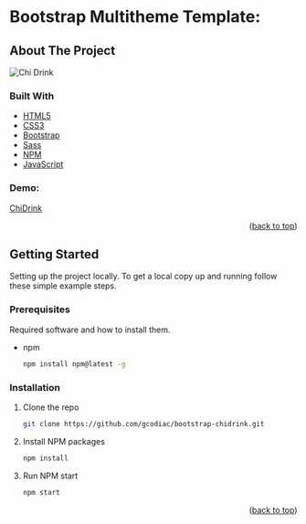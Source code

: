 # Bootstrap Multitheme Template:

<div id="top"></div>

<!-- ABOUT THE PROJECT -->

## About The Project

![Chi Drink](https://user-images.githubusercontent.com/42435299/161439443-385fe3fc-3b9e-4dbd-a38d-30f144939923.png)

### Built With

- [HTML5](https://google.com/)
- [CSS3](https://google.com/)
- [Bootstrap](https://getbootstrap.com/)
- [Sass](https://sass-lang.com/)
- [NPM](https://npm.com/)
- [JavaScript](https://google.com/)

### Demo:

[ChiDrink](https://gcodiac.github.io/bootstrap-chidrink/)

<p align="right">(<a href="#top">back to top</a>)</p>

<!-- GETTING STARTED -->

## Getting Started

Setting up the project locally.
To get a local copy up and running follow these simple example steps.

### Prerequisites

Required software and how to install them.

- npm
  ```sh
  npm install npm@latest -g
  ```

### Installation

1. Clone the repo
   ```sh
   git clone https://github.com/gcodiac/bootstrap-chidrink.git
   ```
2. Install NPM packages
   ```sh
   npm install
   ```
3. Run NPM start
   ```sh
   npm start
   ```

<p align="right">(<a href="#top">back to top</a>)</p>
